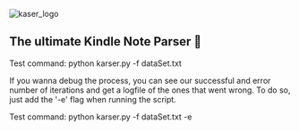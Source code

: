 ![kaser_logo](https://i.imgur.com/5QjLfAb.png)
## The ultimate Kindle Note Parser 🚀

Test command: python karser.py -f dataSet.txt 

If you wanna debug the process, you can see our successful and error number of iterations and get a logfile of the ones that went wrong. To do so, just add the '-e' flag when running the script.

Test command: python karser.py -f dataSet.txt -e
